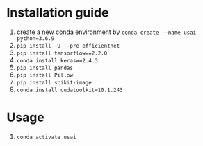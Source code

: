 # Installation guide
1. create a new conda environment by ```conda create --name usai python=3.6.9```
2. ```pip install -U --pre efficientnet```
3. ```pip install tensorflow==2.2.0```
4. ```conda install keras==2.4.3```
5. ```pip install pandas```
6. ```pip install Pillow```
7. ```pip install scikit-image```
8. ```conda install cudatoolkit=10.1.243```
# Usage
1. ```conda activate usai```
